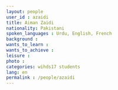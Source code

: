 ```yaml
---
layout: people
user_id : azaidi
title: Aiman Zaidi
nationality: Pakistani
spoken_languages : Urdu, English, French
background :
wants_to_learn :
wants_to_achieve :
leisure :
photo :
categories: wihds17 students
lang: en
permalink : /people/azaidi
---
```

